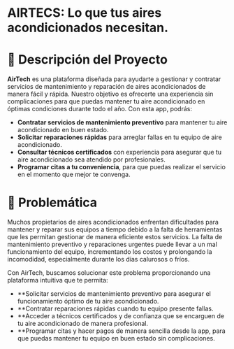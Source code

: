 # AIRTECS: Lo que tus aires acondicionados necesitan.
# 📌 Descripción del Proyecto
**AirTech** es una plataforma diseñada para ayudarte a gestionar y contratar servicios de mantenimiento y reparación de aires acondicionados de manera fácil y rápida. Nuestro objetivo es ofrecerte una experiencia sin complicaciones para que puedas mantener tu aire acondicionado en óptimas condiciones durante todo el año. Con esta app, podrás:

- **Contratar servicios de mantenimiento preventivo** para mantener tu aire acondicionado en buen estado.
- **Solicitar reparaciones rápidas** para arreglar fallas en tu equipo de aire acondicionado.
- **Consultar técnicos certificados** con experiencia para asegurar que tu aire acondicionado sea atendido por profesionales.
- **Programar citas a tu conveniencia**, para que puedas realizar el servicio en el momento que mejor te convenga.
  
# 🎯 Problemática
Muchos propietarios de aires acondicionados enfrentan dificultades para mantener y reparar sus equipos a tiempo debido a la falta de herramientas que les permitan gestionar de manera eficiente estos servicios. La falta de mantenimiento preventivo y reparaciones urgentes puede llevar a un mal funcionamiento del equipo, incrementando los costos y prolongando la incomodidad, especialmente durante los días calurosos o fríos.

Con AirTech, buscamos solucionar este problema proporcionando una plataforma intuitiva que te permita:

- **Solicitar servicios de mantenimiento preventivo para asegurar el funcionamiento óptimo de tu aire acondicionado.
- **Contratar reparaciones rápidas cuando tu equipo presente fallas.
- **Acceder a técnicos certificados y de confianza que se encarguen de tu aire acondicionado de manera profesional.
- **Programar citas y hacer pagos de manera sencilla desde la app, para que puedas mantener tu equipo en buen estado sin complicaciones.

